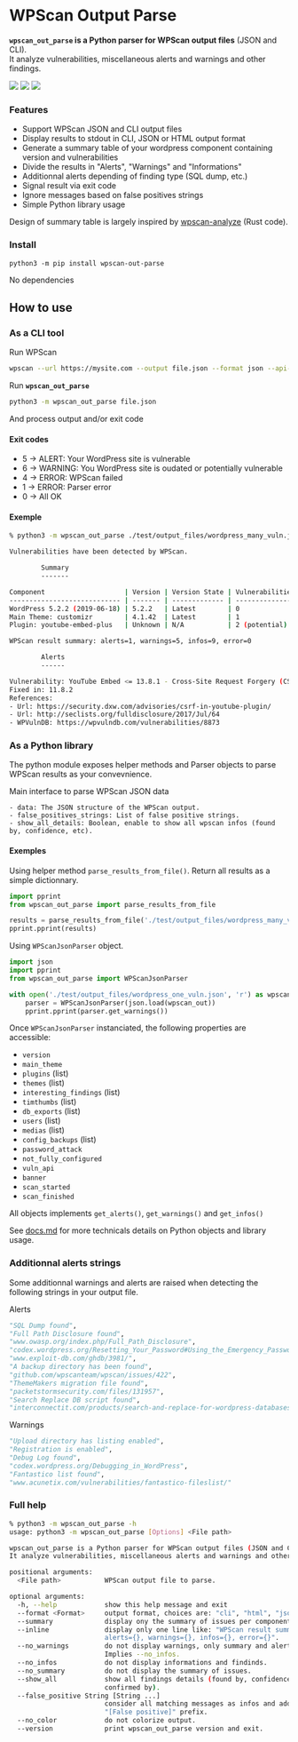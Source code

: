 # WPScan Output Parse

**`wpscan_out_parse` is a Python parser for WPScan output files** (JSON and CLI).  
It analyze vulnerabilities, miscellaneous alerts and warnings and other findings.  

<a href="https://github.com/tristanlatr/wpscan_out_parse/actions" target="_blank"><img src="https://github.com/tristanlatr/wpscan_out_parse/workflows/test/badge.svg"></a>
<a href="https://codecov.io/gh/tristanlatr/wpscan_out_parse" target="_blank"><img src="https://codecov.io/gh/tristanlatr/wpscan_out_parse/branch/master/graph/badge.svg"></a>
<a href="https://pypi.org/project/wpscan-out-parse/" target="_blank"><img src="https://badge.fury.io/py/wpscan-out-parse.svg"></a>

### Features
- Support WPScan JSON and CLI output files
- Display results to stdout in CLI, JSON or HTML output format
- Generate a summary table of your wordpress component containing version and vulnerabilities  
- Divide the results in "Alerts", "Warnings" and "Informations"
- Additionnal alerts depending of finding type (SQL dump, etc.)  
- Signal result via exit code
- Ignore messages based on false positives strings 
- Simple Python library usage 

Design of summary table is largely inspired by [wpscan-analyze](https://github.com/lukaspustina/wpscan-analyze) (Rust code).  

### Install
```
python3 -m pip install wpscan-out-parse
```
No dependencies

## How to use

### As a CLI tool
Run WPScan
```bash
wpscan --url https://mysite.com --output file.json --format json --api-token YOUR_API_TOKEN
```

Run **`wpscan_out_parse`**  
```bash
python3 -m wpscan_out_parse file.json
```
And process output and/or exit code

#### Exit codes
- 5 -> ALERT: Your WordPress site is vulnerable
- 6 -> WARNING: You WordPress site is oudated or potentially vulnerable
- 4 -> ERROR: WPScan failed
- 1 -> ERROR: Parser error
- 0 -> All OK

#### Exemple

```bash
% python3 -m wpscan_out_parse ./test/output_files/wordpress_many_vuln.json --no_warn --no_color

Vulnerabilities have been detected by WPScan.

        Summary
        -------

Component                    | Version | Version State | Vulnerabilities | Status 
---------------------------- | ------- | ------------- | --------------- | -------
WordPress 5.2.2 (2019-06-18) | 5.2.2   | Latest        | 0               | Ok     
Main Theme: customizr        | 4.1.42  | Latest        | 1               | Alert  
Plugin: youtube-embed-plus   | Unknown | N/A           | 2 (potential)   | Warning

WPScan result summary: alerts=1, warnings=5, infos=9, error=0

        Alerts
        ------

Vulnerability: YouTube Embed <= 13.8.1 - Cross-Site Request Forgery (CSRF)
Fixed in: 11.8.2
References: 
- Url: https://security.dxw.com/advisories/csrf-in-youtube-plugin/
- Url: http://seclists.org/fulldisclosure/2017/Jul/64
- WPVulnDB: https://wpvulndb.com/vulnerabilities/8873
```


### As a Python library

The python module exposes helper methods and Parser objects to parse WPScan results as your convevnience.  

Main interface to parse WPScan JSON data

    - data: The JSON structure of the WPScan output.
    - false_positives_strings: List of false positive strings.
    - show_all_details: Boolean, enable to show all wpscan infos (found by, confidence, etc).

#### Exemples

Using helper method `parse_results_from_file()`.  Return all results as a simple dictionnary.  

```python
import pprint
from wpscan_out_parse import parse_results_from_file

results = parse_results_from_file('./test/output_files/wordpress_many_vuln.json')
pprint.pprint(results)
```

Using `WPScanJsonParser` object.  

```python
import json
import pprint
from wpscan_out_parse import WPScanJsonParser

with open('./test/output_files/wordpress_one_vuln.json', 'r') as wpscan_out:
    parser = WPScanJsonParser(json.load(wpscan_out))
    pprint.pprint(parser.get_warnings())
```
Once `WPScanJsonParser` instanciated, the following properties are accessible:  

  - `version`  
  - `main_theme` 
  - `plugins` (list)
  - `themes` (list)
  - `interesting_findings` (list)
  - `timthumbs` (list)
  - `db_exports` (list)
  - `users` (list)
  - `medias` (list)
  - `config_backups` (list)
  - `password_attack`
  - `not_fully_configured`
  - `vuln_api`
  - `banner`
  - `scan_started`
  - `scan_finished`
    
All objects implements `get_alerts()`, `get_warnings()` and `get_infos()`

See [docs.md](https://github.com/tristanlatr/wpscan_out_parse/blob/master/docs.md) for more technicals details on Python objects and library usage.  

### Additionnal alerts strings
Some additionnal warnings and alerts are raised when detecting the following strings in your output file.  

Alerts 
```python
"SQL Dump found",
"Full Path Disclosure found",
"www.owasp.org/index.php/Full_Path_Disclosure",
"codex.wordpress.org/Resetting_Your_Password#Using_the_Emergency_Password_Reset_Script",
"www.exploit-db.com/ghdb/3981/",
"A backup directory has been found",
"github.com/wpscanteam/wpscan/issues/422",
"ThemeMakers migration file found",
"packetstormsecurity.com/files/131957",
"Search Replace DB script found",
"interconnectit.com/products/search-and-replace-for-wordpress-databases/"
```

Warnings
```python
"Upload directory has listing enabled",
"Registration is enabled",
"Debug Log found",
"codex.wordpress.org/Debugging_in_WordPress",
"Fantastico list found",
"www.acunetix.com/vulnerabilities/fantastico-fileslist/"
```


### Full help
```bash
% python3 -m wpscan_out_parse -h
usage: python3 -m wpscan_out_parse [Options] <File path>

wpscan_out_parse is a Python parser for WPScan output files (JSON and CLI).  
It analyze vulnerabilities, miscellaneous alerts and warnings and other findings.

positional arguments:
  <File path>           WPScan output file to parse.

optional arguments:
  -h, --help            show this help message and exit
  --format <Format>     output format, choices are: "cli", "html", "json"
  --summary             display ony the summary of issues per component.
  --inline              display only one line like: "WPScan result summary:
                        alerts={}, warnings={}, infos={}, error={}".
  --no_warnings         do not display warnings, only summary and alerts.
                        Implies --no_infos.
  --no_infos            do not display informations and findinds.
  --no_summary          do not display the summary of issues.
  --show_all            show all findings details (found by, confidence,
                        confirmed by).
  --false_positive String [String ...]
                        consider all matching messages as infos and add
                        "[False positive]" prefix.
  --no_color            do not colorize output.
  --version             print wpscan_out_parse version and exit.

  ```
